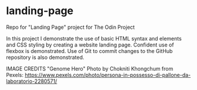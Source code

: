 # landing-page

Repo for "Landing Page" project for The Odin Project

In this project I demonstrate the use of basic HTML syntax and elements and CSS styling by creating a website landing page.
Confident use of flexbox is demonstrated.
Use of Git to commit changes to the GitHub repository is also demonstrated.

IMAGE CREDITS
"Genome Hero" Photo by Chokniti Khongchum from Pexels: https://www.pexels.com/photo/persona-in-possesso-di-pallone-da-laboratorio-2280571/
